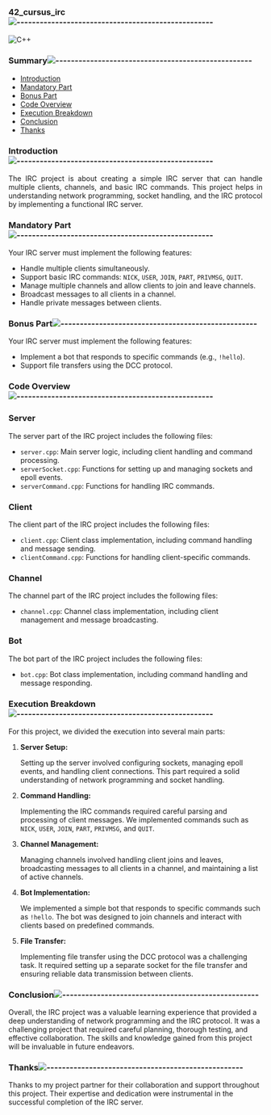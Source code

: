 <div align="left">

### 42_cursus_irc![---------------------------------------------------](https://raw.githubusercontent.com/andreasbm/readme/master/assets/lines/rainbow.png)

<div align="left">

![C++](https://img.shields.io/badge/c++-%2300599C.svg?style=for-the-badge&logo=c%2B%2B&logoColor=white)

<nav>
    
### Summary![---------------------------------------------------](https://raw.githubusercontent.com/andreasbm/readme/master/assets/lines/rainbow.png)

<ul>
    <li><a href="#introduction">Introduction</a></li>
    <li><a href="#mandatory-part">Mandatory Part</a></li>
    <li><a href="#bonus-part">Bonus Part</a></li>
    <li><a href="#code-overview">Code Overview</a></li>
    <li><a href="#execution-breakdown">Execution Breakdown</a></li>
    <li><a href="#conclusion">Conclusion</a></li>
    <li><a href="#thanks">Thanks</a></li>
</ul>
</nav>

### Introduction![---------------------------------------------------](https://raw.githubusercontent.com/andreasbm/readme/master/assets/lines/rainbow.png)
<section id="introduction">

<div align="justify">

The IRC project is about creating a simple IRC server that can handle multiple clients, channels, and basic IRC commands. This project helps in understanding network programming, socket handling, and the IRC protocol by implementing a functional IRC server.

<div align="left">

### Mandatory Part![---------------------------------------------------](https://raw.githubusercontent.com/andreasbm/readme/master/assets/lines/rainbow.png)
<section id="mandatory-part">

<p>Your IRC server must implement the following features:</p>
<ul>
    <li>Handle multiple clients simultaneously.</li>
    <li>Support basic IRC commands: <code>NICK</code>, <code>USER</code>, <code>JOIN</code>, <code>PART</code>, <code>PRIVMSG</code>, <code>QUIT</code>.</li>
    <li>Manage multiple channels and allow clients to join and leave channels.</li>
    <li>Broadcast messages to all clients in a channel.</li>
    <li>Handle private messages between clients.</li>
</ul>
</section>

<div align="left">

### Bonus Part![---------------------------------------------------](https://raw.githubusercontent.com/andreasbm/readme/master/assets/lines/rainbow.png)
<section id="bonus-part">

<p>Your IRC server must implement the following features:</p>
<ul>
    <li>Implement a bot that responds to specific commands (e.g., <code>!hello</code>).</li>
    <li>Support file transfers using the DCC protocol.</li>
</ul>
</section>

<div align="left">

### Code Overview![---------------------------------------------------](https://raw.githubusercontent.com/andreasbm/readme/master/assets/lines/rainbow.png)
<section id="code-overview">

<h3>Server</h3>
<p>The server part of the IRC project includes the following files:</p>
<ul>
    <li><code>server.cpp</code>: Main server logic, including client handling and command processing.</li>
    <li><code>serverSocket.cpp</code>: Functions for setting up and managing sockets and epoll events.</li>
    <li><code>serverCommand.cpp</code>: Functions for handling IRC commands.</li>
</ul>

<h3>Client</h3>
<p>The client part of the IRC project includes the following files:</p>
<ul>
    <li><code>client.cpp</code>: Client class implementation, including command handling and message sending.</li>
    <li><code>clientCommand.cpp</code>: Functions for handling client-specific commands.</li>
</ul>

<h3>Channel</h3>
<p>The channel part of the IRC project includes the following files:</p>
<ul>
    <li><code>channel.cpp</code>: Channel class implementation, including client management and message broadcasting.</li>
</ul>

<h3>Bot</h3>
<p>The bot part of the IRC project includes the following files:</p>
<ul>
    <li><code>bot.cpp</code>: Bot class implementation, including command handling and message responding.</li>
</ul>
</section>

<div align="left">

### Execution Breakdown![---------------------------------------------------](https://raw.githubusercontent.com/andreasbm/readme/master/assets/lines/rainbow.png)
<section id="execution-breakdown">

<p>For this project, we divided the execution into several main parts:</p>
<ol>
    <li>
        <strong>Server Setup:</strong>
        <p>Setting up the server involved configuring sockets, managing epoll events, and handling client connections. This part required a solid understanding of network programming and socket handling.</p>
    </li>
    <li>
        <strong>Command Handling:</strong>
        <p>Implementing the IRC commands required careful parsing and processing of client messages. We implemented commands such as <code>NICK</code>, <code>USER</code>, <code>JOIN</code>, <code>PART</code>, <code>PRIVMSG</code>, and <code>QUIT</code>.</p>
    </li>
    <li>
        <strong>Channel Management:</strong>
        <p>Managing channels involved handling client joins and leaves, broadcasting messages to all clients in a channel, and maintaining a list of active channels.</p>
    </li>
    <li>
        <strong>Bot Implementation:</strong>
        <p>We implemented a simple bot that responds to specific commands such as <code>!hello</code>. The bot was designed to join channels and interact with clients based on predefined commands.</p>
    </li>
    <li>
        <strong>File Transfer:</strong>
        <p>Implementing file transfer using the DCC protocol was a challenging task. It required setting up a separate socket for the file transfer and ensuring reliable data transmission between clients.</p>
    </li>
</ol>
</section>

<div align="left">

### Conclusion![---------------------------------------------------](https://raw.githubusercontent.com/andreasbm/readme/master/assets/lines/rainbow.png)
<section id="conclusion">

<p>Overall, the IRC project was a valuable learning experience that provided a deep understanding of network programming and the IRC protocol. It was a challenging project that required careful planning, thorough testing, and effective collaboration. The skills and knowledge gained from this project will be invaluable in future endeavors.</p>
</section>

<div align="left">

### Thanks![---------------------------------------------------](https://raw.githubusercontent.com/andreasbm/readme/master/assets/lines/rainbow.png)
<section id="thanks">

<p>Thanks to my project partner for their collaboration and support throughout this project. Their expertise and dedication were instrumental in the successful completion of the IRC server.</p>

</div>
